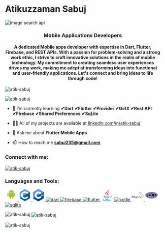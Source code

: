 # Atikuzzaman Sabuj
![image search api](https://media.licdn.com/dms/image/C5116AQFHHXCXLJBFxQ/profile-displaybackgroundimage-shrink_350_1400/0/1527504624635?e=1705536000&v=beta&t=Y8HwT6L2fe7ZEIn-uSpM-0Vi_CjBxT88sFsdbA14F88)

<h3 align="center">Mobile Applications Developers</h3>

<h4 align="center">A dedicated Mobile apps developer with expertise in Dart, Flutter, Firebase, and REST APIs. With a passion for problem-solving and a strong work ethic, I strive to craft innovative solutions in the realm of mobile technology. My commitment to creating seamless user experiences drives my work, making me adept at transforming ideas into functional and user-friendly applications. Let's connect and bring ideas to life through code!</h4>

<p align="left"> <img src="https://komarev.com/ghpvc/?username=atik-sabuj&label=Profile%20views&color=0e75b6&style=flat" alt="atik-sabuj" /> </p>

<p align="left"> <a href="https://github.com/ryo-ma/github-profile-trophy"><img src="https://github-profile-trophy.vercel.app/?username=atik-sabuj" alt="atik-sabuj" /></a> </p>

- 🌱 I’m currently learning **✔Dart ✔Flutter ✔Provider ✔GetX ✔Rest API ✔Firebase ✔Shared Preferences ✔SqLite**

- 👨‍💻 All of my projects are available at [linkedin.com/in/atik-sabuj](https://www.linkedin.com/in/atik-sabuj/)

- 💬 Ask me about **Flutter Mobile Apps**

- 📫 How to reach me **sabuj235@gmail.com**

<h3 align="left">Connect with me:</h3>
<p align="left">
<a href="https://linkedin.com/in/atik-sabuj" target="blank"><img align="center" src="https://raw.githubusercontent.com/rahuldkjain/github-profile-readme-generator/master/src/images/icons/Social/linked-in-alt.svg" alt="atik-sabuj" height="30" width="40" /></a>
</p>

<h3 align="left">Languages and Tools:</h3>
<p align="left"> <a href="https://developer.android.com" target="_blank" rel="noreferrer"> <img src="https://raw.githubusercontent.com/devicons/devicon/master/icons/android/android-original-wordmark.svg" alt="android" width="40" height="40"/> </a> <a href="https://www.cprogramming.com/" target="_blank" rel="noreferrer"> <img src="https://raw.githubusercontent.com/devicons/devicon/master/icons/c/c-original.svg" alt="c" width="40" height="40"/> </a> <a href="https://www.w3schools.com/cpp/" target="_blank" rel="noreferrer"> <img src="https://raw.githubusercontent.com/devicons/devicon/master/icons/cplusplus/cplusplus-original.svg" alt="cplusplus" width="40" height="40"/> </a> <a href="https://dart.dev" target="_blank" rel="noreferrer"> <img src="https://www.vectorlogo.zone/logos/dartlang/dartlang-icon.svg" alt="dart" width="40" height="40"/> </a> <a href="https://firebase.google.com/" target="_blank" rel="noreferrer"> <img src="https://www.vectorlogo.zone/logos/firebase/firebase-icon.svg" alt="firebase" width="40" height="40"/> </a> <a href="https://flutter.dev" target="_blank" rel="noreferrer"> <img src="https://www.vectorlogo.zone/logos/flutterio/flutterio-icon.svg" alt="flutter" width="40" height="40"/> </a> <a href="https://www.java.com" target="_blank" rel="noreferrer"> <img src="https://raw.githubusercontent.com/devicons/devicon/master/icons/java/java-original.svg" alt="java" width="40" height="40"/> </a> <a href="https://kotlinlang.org" target="_blank" rel="noreferrer"> <img src="https://www.vectorlogo.zone/logos/kotlinlang/kotlinlang-icon.svg" alt="kotlin" width="40" height="40"/> </a> <a href="https://www.mysql.com/" target="_blank" rel="noreferrer"> <img src="https://raw.githubusercontent.com/devicons/devicon/master/icons/mysql/mysql-original-wordmark.svg" alt="mysql" width="40" height="40"/> </a> <a href="https://www.php.net" target="_blank" rel="noreferrer"> <img src="https://raw.githubusercontent.com/devicons/devicon/master/icons/php/php-original.svg" alt="php" width="40" height="40"/> </a> <a href="https://www.sqlite.org/" target="_blank" rel="noreferrer"> <img src="https://www.vectorlogo.zone/logos/sqlite/sqlite-icon.svg" alt="sqlite" width="40" height="40"/> </a> </p>

<p><img align="left" src="https://github-readme-stats.vercel.app/api/top-langs?username=atik-sabuj&show_icons=true&locale=en&layout=compact" alt="atik-sabuj" /></p>

<p>&nbsp;<img align="center" src="https://github-readme-stats.vercel.app/api?username=atik-sabuj&show_icons=true&locale=en" alt="atik-sabuj" /></p>

<p><img align="center" src="https://github-readme-streak-stats.herokuapp.com/?user=atik-sabuj&" alt="atik-sabuj" /></p>




